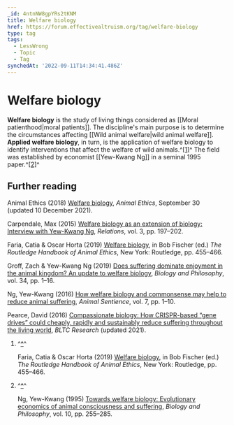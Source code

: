 ```yaml
---
_id: 4ntnNW8gpYRs2tKNM
title: Welfare biology
href: https://forum.effectivealtruism.org/tag/welfare-biology
type: tag
tags:
  - LessWrong
  - Topic
  - Tag
synchedAt: '2022-09-11T14:34:41.486Z'
---
```

# Welfare biology

**Welfare biology** is the study of living things considered as [[Moral patienthood|moral patients]]. The discipline's main purpose is to determine the circumstances affecting [[Wild animal welfare|wild animal welfare]]. **Applied welfare biology**, in turn, is the application of welfare biology to identify interventions that affect the welfare of wild animals.^[\[1\]](#fn6vkgd8bk4m9)^ The field was established by economist [[Yew-Kwang Ng]] in a seminal 1995 paper.^[\[2\]](#fn8898a3mx0u5)^

Further reading
---------------

Animal Ethics (2018) [Welfare biology](https://www.animal-ethics.org/introduction-to-welfare-biology/), *Animal Ethics*, September 30 (updated 10 December 2021).

Carpendale, Max (2015) [Welfare biology as an extension of biology: Interview with Yew-Kwang Ng](http://doi.org/10.7358/rela-2015-002-carp), *Relations*, vol. 3, pp. 197–202.

Faria, Catia & Oscar Horta (2019) [Welfare biology](http://doi.org/10.4324/9781315105840-41), in Bob Fischer (ed.) *The Routledge Handbook of Animal Ethics*, New York: Routledge, pp. 455–466.

Groff, Zach & Yew-Kwang Ng (2019) [Does suffering dominate enjoyment in the animal kingdom? An update to welfare biology](http://doi.org/10.1007/s10539-019-9692-0), *Biology and Philosophy*, vol. 34, pp. 1–16.

Ng, Yew-Kwang (2016) [How welfare biology and commonsense may help to reduce animal suffering](https://animalstudiesrepository.org/animsent/vol1/iss7/1/), *Animal Sentience*, vol. 7, pp. 1–10.

Pearce, David (2016) [Compassionate biology: How CRISPR-based “gene drives” could cheaply, rapidly and sustainably reduce suffering throughout the living world](https://www.hedweb.com/gene-drives/index.html), *BLTC Research* (updated 2021).

1.  ^**[^](#fnref6vkgd8bk4m9)**^
    
    Faria, Catia & Oscar Horta (2019) [Welfare biology](http://doi.org/10.4324/9781315105840), in Bob Fischer (ed.) *The Routledge Handbook of Animal Ethics*, New York: Routledge, pp. 455–466.
    
2.  ^**[^](#fnref8898a3mx0u5)**^
    
    Ng, Yew-Kwang (1995) [Towards welfare biology: Evolutionary economics of animal consciousness and suffering](http://doi.org/10.1007/BF00852469), *Biology and Philosophy*, vol. 10, pp. 255–285.